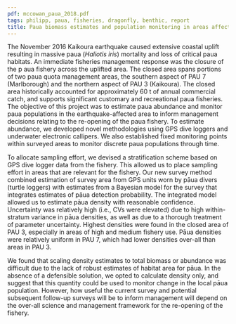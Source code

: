 ```yaml
---
pdf: mccowan_paua_2018.pdf
tags: philipp, paua, fisheries, dragonfly, benthic, report
title: Paua biomass estimates and population monitoring in areas affected by the November 2016 Kaikoura earthquake
---
```

The November 2016 Kaikoura earthquake caused extensive coastal uplift resulting in massive paua (*Haliotis iris*)
mortality and loss of critical paua habitats. An immediate fisheries management response was the closure of the p
aua fishery across the uplifted area. The closed area spans portions of two paua quota management areas, the southern
aspect of PAU 7 (Marlborough) and the northern aspect of PAU 3 (Kaikoura). The closed area historically accounted
for approximately 60 t of annual commercial catch, and supports significant customary and recreational paua fisheries.
The objective of this project was to estimate paua abundance and monitor paua populations in the earthquake-affected
area to inform management decisions relating to the re-opening of the paua fishery. To estimate abundance, we developed
novel methodologies using GPS dive loggers and underwater electronic callipers. We also established fixed monitoring
points within surveyed areas to monitor discrete paua populations through time.

To allocate sampling effort, we devised a stratification scheme based on GPS dive logger data from the fishery.
This allowed us to place sampling effort in areas that are relevant for the fishery. Our new
survey method combined estimation of survey area from GPS units worn by pāua divers (turtle loggers)
with estimates from a Bayesian model for the survey that integrates estimates of pāua detection probability.
The integrated model allowed us to estimate pāua density with reasonable confidence. Uncertainty was relatively high
(i.e., CVs were elevated) due to high within-stratum variance in pāua densities, as well as due to a thorough treatment
of parameter uncertainty. Highest densities were found in the closed area of PAU 3, especially in areas of high and
medium fishery use. Pāua densities were relatively uniform in PAU 7, which had lower densities over-all than areas in PAU 3.

We found that scaling density estimates to total biomass or abundance was difficult due to the lack of
robust estimates of habitat area for pāua. In the absence of a defensible solution, we opted to calculate
density only, and suggest that this quantity could be used to monitor change in the local pāua population.
However, how useful the current survey and potential subsequent follow-up surveys will be to inform management
will depend on the over-all science and management framework for the re-opening of the fishery.
